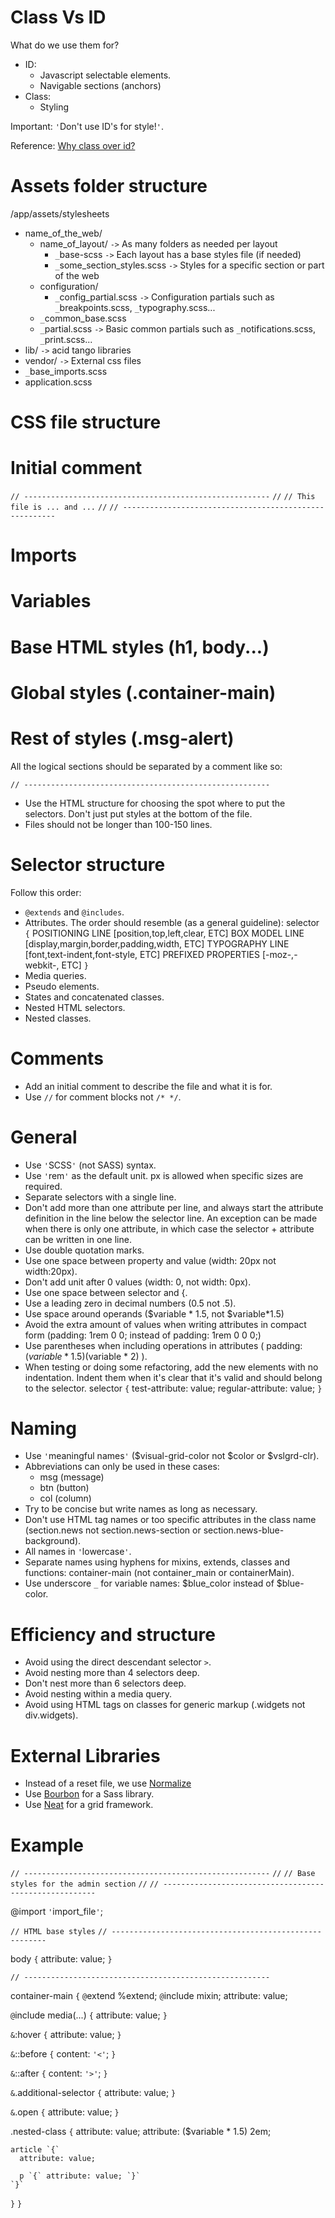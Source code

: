 Class Vs ID
===========

What do we use them for?

- ID:
  - Javascript selectable elements.
  - Navigable sections (anchors)
- Class:
  - Styling

Important: `'`Don't use ID's for style!`'`.

Reference:
[Why class over id?]

[Why class over id?]: http://screwlewse.com/2010/07/dont-use-id-selectors-in-css/

Assets folder structure
=======================

/app/assets/stylesheets

- name_of_the_web/
  - name_of_layout/ `->` As many folders as needed per layout
    - `_`base-scss `->` Each layout has a base styles file (if needed)
    - `_`some_section_styles.scss `->` Styles for a specific section or part
      of the web
  - configuration/
    - `_`config_partial.scss `->` Configuration partials such as
      `_`breakpoints.scss, `_`typography.scss...
  - `_`common_base.scss
  - `_`partial.scss `->` Basic common partials such as `_`notifications.scss,
    `_`print.scss...
- lib/ `->` acid tango libraries
- vendor/ `->` External css files
- `_`base_imports.scss
- application.scss

CSS file structure
==================

# Initial comment
`// -------------------------------------------------------`
`//`
`// This file is ... and ...`
`//`
`// -------------------------------------------------------`
# Imports
# Variables
# Base HTML styles (h1, body...)
# Global styles (.container-main)
# Rest of styles (.msg-alert)

All the logical sections should be separated by a comment like so:

`// -------------------------------------------------------`

* Use the HTML structure for choosing the spot where to put the selectors. Don't
  just put styles at the bottom of the file.
* Files should not be longer than 100-150 lines.

Selector structure
==================

Follow this order:
* `@extends` and `@includes`.
* Attributes. The order should resemble (as a general guideline):
selector `{`
  POSITIONING LINE [position,top,left,clear, ETC]
  BOX MODEL LINE [display,margin,border,padding,width, ETC]
  TYPOGRAPHY LINE [font,text-indent,font-style, ETC]
  PREFIXED PROPERTIES [-moz-,-webkit-, ETC]
`}`
* Media queries.
* Pseudo elements.
* States and concatenated classes.
* Nested HTML selectors.
* Nested classes.

Comments
========

* Add an initial comment to describe the file and what it is for.
* Use `//` for comment blocks not `/* */`.

General
=======

* Use `'`SCSS`'` (not SASS) syntax.
* Use `'`rem`'` as the default unit. px is allowed when specific sizes are
  required.
* Separate selectors with a single line.
* Don't add more than one attribute per line, and always start the attribute
  definition in the line below the selector line. An exception can be made when
  there is only one attribute, in which case the selector +  attribute can be
  written in one line.
* Use double quotation marks.
* Use one space between property and value (width: 20px not width:20px).
* Don't add unit after 0 values (width: 0, not width: 0px).
* Use one space between selector and {.
* Use a leading zero in decimal numbers (0.5 not .5).
* Use space around operands ($variable * 1.5, not $variable*1.5)
* Avoid the extra amount of values when writing attributes in compact
  form (padding: 1rem 0 0; instead of padding: 1rem 0 0 0;)
* Use parentheses when including operations in attributes ( padding:
  ($variable * 1.5) ($variable * 2) ).
* When testing or doing some refactoring, add the new elements with no
  indentation. Indent them when it's clear that it's valid and should belong
  to the selector.
selector `{`
  test-attribute: value;
  regular-attribute: value;
`}`

Naming
======

- Use `'`meaningful names`'` ($visual-grid-color not $color or $vslgrd-clr).
- Abbreviations can only be used in these cases:
  - msg (message)
  - btn (button)
  - col (column)
- Try to be concise but write names as long as necessary.
- Don't use HTML tag names or too specific attributes in the class
  name (section.news not section.news-section or section.news-blue-background).
- All names in `'`lowercase`'`.
- Separate names using hyphens for mixins, extends, classes and
  functions: container-main (not container_main or containerMain).
- Use underscore `_` for variable names: $blue_color instead of $blue-color.

Efficiency and structure
========================

* Avoid using the direct descendant selector `>`.
* Avoid nesting more than 4 selectors deep.
* Don't nest more than 6 selectors deep.
* Avoid nesting within a media query.
* Avoid using HTML tags on classes for generic markup (.widgets not div.widgets).

External Libraries
==================

* Instead of a reset file, we use [Normalize]
* Use [Bourbon] for a Sass library.
* Use [Neat] for a grid framework.

[Normalize]: https://github.com/necolas/normalize.css
[Bourbon]:http://bourbon.io/
[Neat]: http://neat.bourbon.io/

Example
=======

`// -------------------------------------------------------`
`//`
`// Base styles for the admin section`
`//`
`// -------------------------------------------------------`

@import `'`import_file`'`;

`// HTML base styles`
`// -------------------------------------------------------`

body `{`
  attribute: value;
`}`

`// -------------------------------------------------------`

container-main `{`
  `@`extend %extend;
  `@`include mixin;
  attribute: value;

  `@`include media(...) `{`
    attribute: value;
  `}`

  `&`:hover `{`
    attribute: value;
  `}`

  `&`::before `{`
    content: `'<'`;
  `}`

  `&`::after `{`
    content: `'>'`;
  `}`

  `&`.additional-selector `{`
    attribute: value;
  `}`

  `&`.open `{` attribute: value; `}`

  .nested-class `{`
    attribute: value;
    attribute: ($variable * 1.5) 2em;

    article `{`
      attribute: value;

      p `{` attribute: value; `}`
    `}`
  `}`
`}`
